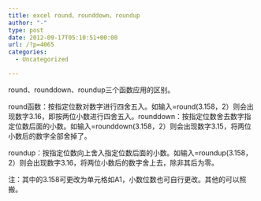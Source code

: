 ```yaml
---
title: excel round、rounddown、roundup
author: "-"
type: post
date: 2012-09-17T05:10:51+00:00
url: /?p=4065
categories:
  - Uncategorized

---
```

round、rounddown、roundup三个函数应用的区别。

round函数：按指定位数对数字进行四舍五入。如输入=round(3.158，2）则会出现数字3.16，即按两位小数进行四舍五入。rounddown：按指定位数舍去数字指定位数后面的小数。如输入=rounddown(3.158，2）则会出现数字3.15，将两位小数后的数字全部舍掉了。

roundup：按指定位数向上舍入指定位数后面的小数。如输入=roundup(3.158，2）则会出现数字3.16，将两位小数后的数字舍上去，除非其后为零。

注：其中的3.158可更改为单元格如A1，小数位数也可自行更改。其他的可以照搬。